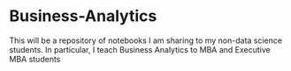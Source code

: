 # Business-Analytics
This will be a repository of notebooks I am sharing to my non-data science students. In particular, I teach Business Analytics to MBA and Executive MBA students
